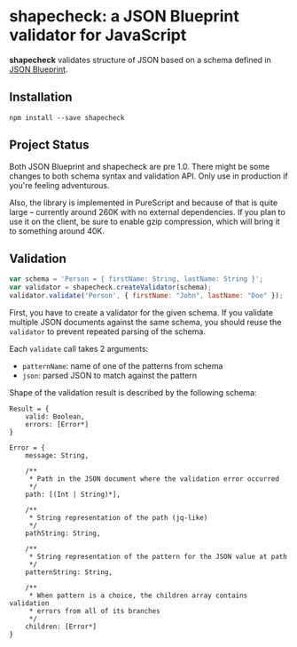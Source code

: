 # shapecheck: a JSON Blueprint validator for JavaScript
**shapecheck** validates structure of JSON based on a schema defined in [JSON Blueprint](http://json-blueprint.org).

## Installation
`npm install --save shapecheck`

## Project Status
Both JSON Blueprint and shapecheck are pre 1.0. There might be some changes to both schema syntax and validation API. Only use in production if you're feeling adventurous.

Also, the library is implemented in PureScript and because of that is quite large – currently around 260K with no external dependencies. If you plan to use it on the client, be sure to enable gzip compression, which will bring it to something around 40K.

## Validation
```javascript
var schema = 'Person = { firstName: String, lastName: String }';
var validator = shapecheck.createValidator(schema);
validator.validate('Person', { firstName: "John", lastName: "Doe" });
```
First, you have to create a validator for the given schema. If you validate multiple JSON documents against the same schema, you should reuse the `validator` to prevent repeated parsing of the schema.

Each `validate` call takes 2 arguments:

* `patternName`: name of one of the patterns from schema
* `json`: parsed JSON to match against the pattern

Shape of the validation result is described by the following schema:
```
Result = {
    valid: Boolean,
    errors: [Error*]
}

Error = {
    message: String,

    /**
     * Path in the JSON document where the validation error occurred
     */
    path: [(Int | String)*],

    /**
     * String representation of the path (jq-like)
     */
    pathString: String,

    /**
     * String representation of the pattern for the JSON value at path
     */
    patternString: String,

    /**
     * When pattern is a choice, the children array contains validation
     * errors from all of its branches
     */
    children: [Error*]
}
```
